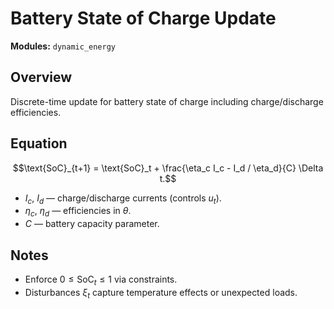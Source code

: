 # Battery State of Charge Update

**Modules:** `dynamic_energy`

## Overview

Discrete-time update for battery state of charge including charge/discharge
efficiencies.

## Equation

$$\text{SoC}_{t+1} = \text{SoC}_t + \frac{\eta_c I_c - I_d / \eta_d}{C} \Delta t.$$

- $I_c$, $I_d$ — charge/discharge currents (controls $u_t$).
- $\eta_c$, $\eta_d$ — efficiencies in $\theta$.
- $C$ — battery capacity parameter.

## Notes

- Enforce $0 \le \text{SoC}_t \le 1$ via constraints.
- Disturbances $\xi_t$ capture temperature effects or unexpected loads.
